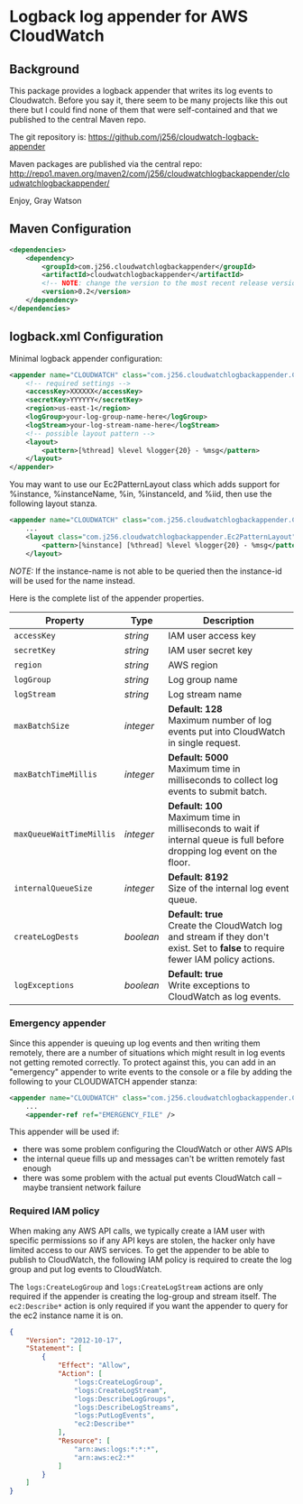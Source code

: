# Logback log appender for AWS CloudWatch

## Background

This package provides a logback appender that writes its log events to Cloudwatch.  Before you say it,
there seem to be many projects like this out there but I could find none of them that were
self-contained and that we published to the central Maven repo.

The git repository is:
	https://github.com/j256/cloudwatch-logback-appender

Maven packages are published via the central repo: <br />
	http://repo1.maven.org/maven2/com/j256/cloudwatchlogbackappender/cloudwatchlogbackappender/

Enjoy,
Gray Watson

## Maven Configuration

``` xml
<dependencies>
	<dependency>
		<groupId>com.j256.cloudwatchlogbackappender</groupId>
		<artifactId>cloudwatchlogbackappender</artifactId>
		<!-- NOTE: change the version to the most recent release version from the repo -->
		<version>0.2</version>
	</dependency>
</dependencies>
```

## logback.xml Configuration

Minimal logback appender configuration:

``` xml
<appender name="CLOUDWATCH" class="com.j256.cloudwatchlogbackappender.CloudWatchAppender">
	<!-- required settings -->
	<accessKey>XXXXXX</accessKey>
	<secretKey>YYYYYY</secretKey>
	<region>us-east-1</region>
	<logGroup>your-log-group-name-here</logGroup>
	<logStream>your-log-stream-name-here</logStream>
	<!-- possible layout pattern -->
	<layout>
		<pattern>[%thread] %level %logger{20} - %msg</pattern>
	</layout>
</appender>
```

You may want to use our Ec2PatternLayout class which adds support for %instance, %instanceName, %in, %instanceId, and
%iid, then use the following layout stanza.

``` xml
<appender name="CLOUDWATCH" class="com.j256.cloudwatchlogbackappender.CloudWatchAppender">
	...
	<layout class="com.j256.cloudwatchlogbackappender.Ec2PatternLayout">
		<pattern>[%instance] [%thread] %level %logger{20} - %msg</pattern>
	</layout>
```

*NOTE:* If the instance-name is not able to be queried then the instance-id will be used for the name instead.

Here is the complete list of the appender properties.

| Property | Type | Description |
| -------- | ---- | ----------- |
| `accessKey` | *string* | IAM user access key |
| `secretKey` | *string* | IAM user secret key |
| `region` | *string* | AWS region |
| `logGroup` | *string* | Log group name |
| `logStream` | *string* | Log stream name |
| `maxBatchSize` | *integer* | **Default: 128**<br/>Maximum number of log events put into CloudWatch in single request. |
| `maxBatchTimeMillis` | *integer* | **Default: 5000**<br/>Maximum time in milliseconds to collect log events to submit batch. |
| `maxQueueWaitTimeMillis` | *integer* | **Default: 100**<br/>Maximum time in milliseconds to wait if internal queue is full before dropping log event on the floor. |
| `internalQueueSize` | *integer* | **Default: 8192**<br/>Size of the internal log event queue. |
| `createLogDests` | *boolean* | **Default: true**<br/>Create the CloudWatch log and stream if they don't exist.  Set to **false** to require fewer IAM policy actions. |
| `logExceptions` | *boolean* | **Default: true**<br/>Write exceptions to CloudWatch as log events. |

### Emergency appender

Since this appender is queuing up log events and then writing them remotely, there are a number of situations which
might result in log events not getting remoted correctly.  To protect against this, you can add in an "emergency"
appender to write events to the console or a file by adding the following to your CLOUDWATCH appender stanza:

``` xml
<appender name="CLOUDWATCH" class="com.j256.cloudwatchlogbackappender.CloudWatchAppender">
	...
	<appender-ref ref="EMERGENCY_FILE" />
```

This appender will be used if:

* there was some problem configuring the CloudWatch or other AWS APIs
* the internal queue fills up and messages can't be written remotely fast enough
* there was some problem with the actual put events CloudWatch call – maybe transient network failure

### Required IAM policy

When making any AWS API calls, we typically create a IAM user with specific permissions so if any API keys are stolen,
the hacker only have limited access to our AWS services.  To get the appender to be able to publish to CloudWatch,
the following IAM policy is required to create the log group and put log events to CloudWatch.

The ```logs:CreateLogGroup``` and ```logs:CreateLogStream``` actions are only required if the appender is creating the
log-group and stream itself.  The ```ec2:Describe*``` action is only required if you want the appender to query for the
ec2 instance name it is on.

```json
{
    "Version": "2012-10-17",
    "Statement": [
        {
            "Effect": "Allow",
            "Action": [
                "logs:CreateLogGroup",
                "logs:CreateLogStream",
                "logs:DescribeLogGroups",
                "logs:DescribeLogStreams",
                "logs:PutLogEvents",
                "ec2:Describe*"
            ],
            "Resource": [
                "arn:aws:logs:*:*:*",
                "arn:aws:ec2:*"
            ]
        }
    ]
}
```
